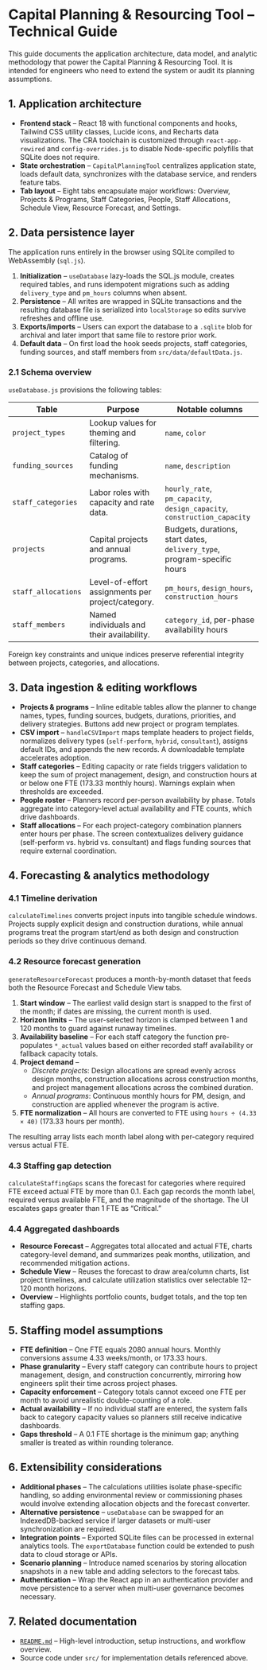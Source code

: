 # Capital Planning & Resourcing Tool – Technical Guide

This guide documents the application architecture, data model, and analytic methodology that power the Capital Planning & Resourcing Tool. It is intended for engineers who need to extend the system or audit its planning assumptions.

## 1. Application architecture

- **Frontend stack** – React 18 with functional components and hooks, Tailwind CSS utility classes, Lucide icons, and Recharts data visualizations. The CRA toolchain is customized through `react-app-rewired` and `config-overrides.js` to disable Node-specific polyfills that SQLite does not require.
- **State orchestration** – `CapitalPlanningTool` centralizes application state, loads default data, synchronizes with the database service, and renders feature tabs.
- **Tab layout** – Eight tabs encapsulate major workflows: Overview, Projects & Programs, Staff Categories, People, Staff Allocations, Schedule View, Resource Forecast, and Settings.

## 2. Data persistence layer

The application runs entirely in the browser using SQLite compiled to WebAssembly (`sql.js`).

1. **Initialization** – `useDatabase` lazy-loads the SQL.js module, creates required tables, and runs idempotent migrations such as adding `delivery_type` and `pm_hours` columns when absent.
2. **Persistence** – All writes are wrapped in SQLite transactions and the resulting database file is serialized into `localStorage` so edits survive refreshes and offline use.
3. **Exports/imports** – Users can export the database to a `.sqlite` blob for archival and later import that same file to restore prior work.
4. **Default data** – On first load the hook seeds projects, staff categories, funding sources, and staff members from `src/data/defaultData.js`.

### 2.1 Schema overview

`useDatabase.js` provisions the following tables:

| Table | Purpose | Notable columns |
| --- | --- | --- |
| `project_types` | Lookup values for theming and filtering. | `name`, `color` |
| `funding_sources` | Catalog of funding mechanisms. | `name`, `description` |
| `staff_categories` | Labor roles with capacity and rate data. | `hourly_rate`, `pm_capacity`, `design_capacity`, `construction_capacity` |
| `projects` | Capital projects and annual programs. | Budgets, durations, start dates, `delivery_type`, program-specific hours |
| `staff_allocations` | Level-of-effort assignments per project/category. | `pm_hours`, `design_hours`, `construction_hours` |
| `staff_members` | Named individuals and their availability. | `category_id`, per-phase availability hours |

Foreign key constraints and unique indices preserve referential integrity between projects, categories, and allocations.

## 3. Data ingestion & editing workflows

- **Projects & programs** – Inline editable tables allow the planner to change names, types, funding sources, budgets, durations, priorities, and delivery strategies. Buttons add new project or program templates.
- **CSV import** – `handleCSVImport` maps template headers to project fields, normalizes delivery types (`self-perform`, `hybrid`, `consultant`), assigns default IDs, and appends the new records. A downloadable template accelerates adoption.
- **Staff categories** – Editing capacity or rate fields triggers validation to keep the sum of project management, design, and construction hours at or below one FTE (173.33 monthly hours). Warnings explain when thresholds are exceeded.
- **People roster** – Planners record per-person availability by phase. Totals aggregate into category-level actual availability and FTE counts, which drive dashboards.
- **Staff allocations** – For each project-category combination planners enter hours per phase. The screen contextualizes delivery guidance (self-perform vs. hybrid vs. consultant) and flags funding sources that require external coordination.

## 4. Forecasting & analytics methodology

### 4.1 Timeline derivation

`calculateTimelines` converts project inputs into tangible schedule windows. Projects supply explicit design and construction durations, while annual programs treat the program start/end as both design and construction periods so they drive continuous demand.

### 4.2 Resource forecast generation

`generateResourceForecast` produces a month-by-month dataset that feeds both the Resource Forecast and Schedule View tabs.

1. **Start window** – The earliest valid design start is snapped to the first of the month; if dates are missing, the current month is used.
2. **Horizon limits** – The user-selected horizon is clamped between 1 and 120 months to guard against runaway timelines.
3. **Availability baseline** – For each staff category the function pre-populates `*_actual` values based on either recorded staff availability or fallback capacity totals.
4. **Project demand** –
   - *Discrete projects*: Design allocations are spread evenly across design months, construction allocations across construction months, and project management allocations across the combined duration.
   - *Annual programs*: Continuous monthly hours for PM, design, and construction are applied whenever the program is active.
5. **FTE normalization** – All hours are converted to FTE using `hours ÷ (4.33 × 40)` (173.33 hours per month).

The resulting array lists each month label along with per-category required versus actual FTE.

### 4.3 Staffing gap detection

`calculateStaffingGaps` scans the forecast for categories where required FTE exceed actual FTE by more than 0.1. Each gap records the month label, required versus available FTE, and the magnitude of the shortage. The UI escalates gaps greater than 1 FTE as “Critical.”

### 4.4 Aggregated dashboards

- **Resource Forecast** – Aggregates total allocated and actual FTE, charts category-level demand, and summarizes peak months, utilization, and recommended mitigation actions.
- **Schedule View** – Reuses the forecast to draw area/column charts, list project timelines, and calculate utilization statistics over selectable 12–120 month horizons.
- **Overview** – Highlights portfolio counts, budget totals, and the top ten staffing gaps.

## 5. Staffing model assumptions

- **FTE definition** – One FTE equals 2080 annual hours. Monthly conversions assume 4.33 weeks/month, or 173.33 hours.
- **Phase granularity** – Every staff category can contribute hours to project management, design, and construction concurrently, mirroring how engineers split their time across project phases.
- **Capacity enforcement** – Category totals cannot exceed one FTE per month to avoid unrealistic double-counting of a role.
- **Actual availability** – If no individual staff are entered, the system falls back to category capacity values so planners still receive indicative dashboards.
- **Gaps threshold** – A 0.1 FTE shortage is the minimum gap; anything smaller is treated as within rounding tolerance.

## 6. Extensibility considerations

- **Additional phases** – The calculations utilities isolate phase-specific handling, so adding environmental review or commissioning phases would involve extending allocation objects and the forecast converter.
- **Alternative persistence** – `useDatabase` can be swapped for an IndexedDB-backed service if larger datasets or multi-user synchronization are required.
- **Integration points** – Exported SQLite files can be processed in external analytics tools. The `exportDatabase` function could be extended to push data to cloud storage or APIs.
- **Scenario planning** – Introduce named scenarios by storing allocation snapshots in a new table and adding selectors to the forecast tabs.
- **Authentication** – Wrap the React app in an authentication provider and move persistence to a server when multi-user governance becomes necessary.

## 7. Related documentation

- [`README.md`](../README.md) – High-level introduction, setup instructions, and workflow overview.
- Source code under `src/` for implementation details referenced above.
